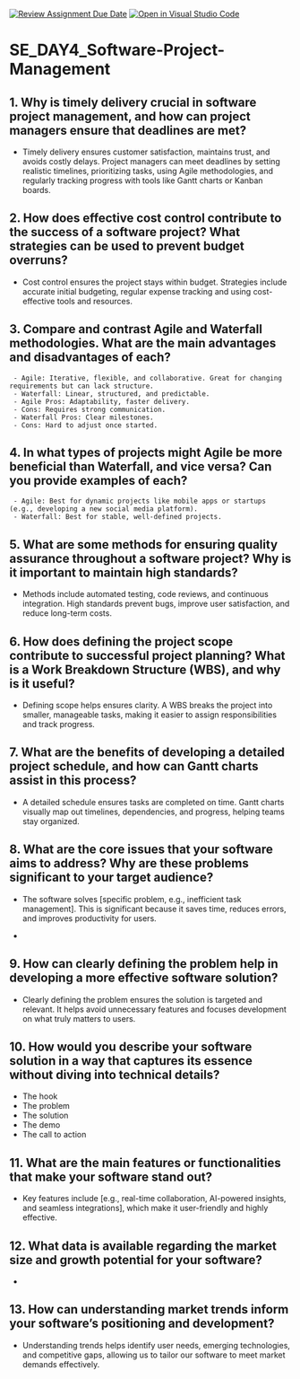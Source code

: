 [![Review Assignment Due Date](https://classroom.github.com/assets/deadline-readme-button-22041afd0340ce965d47ae6ef1cefeee28c7c493a6346c4f15d667ab976d596c.svg)](https://classroom.github.com/a/9pw6JKcu)
[![Open in Visual Studio Code](https://classroom.github.com/assets/open-in-vscode-2e0aaae1b6195c2367325f4f02e2d04e9abb55f0b24a779b69b11b9e10269abc.svg)](https://classroom.github.com/online_ide?assignment_repo_id=18598622&assignment_repo_type=AssignmentRepo)
# SE_DAY4_Software-Project-Management
## 1. Why is timely delivery crucial in software project management, and how can project managers ensure that deadlines are met?
   - Timely delivery ensures customer satisfaction, maintains trust, and avoids costly delays. Project managers can meet deadlines by setting realistic timelines, prioritizing tasks, using Agile methodologies, and regularly tracking progress with tools like Gantt charts or Kanban boards.



## 2. How does effective cost control contribute to the success of a software project? What strategies can be used to prevent budget overruns?
   - Cost control ensures the project stays within budget. Strategies include accurate initial budgeting, regular expense tracking and using cost-effective tools and resources.



## 3. Compare and contrast Agile and Waterfall methodologies. What are the main advantages and disadvantages of each?

     - Agile: Iterative, flexible, and collaborative. Great for changing requirements but can lack structure.
     - Waterfall: Linear, structured, and predictable. 
     - Agile Pros: Adaptability, faster delivery.
     - Cons: Requires strong communication.
     - Waterfall Pros: Clear milestones.
     - Cons: Hard to adjust once started.



## 4. In what types of projects might Agile be more beneficial than Waterfall, and vice versa? Can you provide examples of each?

     - Agile: Best for dynamic projects like mobile apps or startups (e.g., developing a new social media platform).
     - Waterfall: Best for stable, well-defined projects.



## 5. What are some methods for ensuring quality assurance throughout a software project? Why is it important to maintain high standards?
   -  Methods include automated testing, code reviews, and continuous integration. High standards prevent bugs, improve user satisfaction, and reduce long-term costs.



## 6. How does defining the project scope contribute to successful project planning? What is a Work Breakdown Structure (WBS), and why is it useful?
   -  Defining scope helps ensures clarity. A WBS breaks the project into smaller, manageable tasks, making it easier to assign responsibilities and track progress.



## 7. What are the benefits of developing a detailed project schedule, and how can Gantt charts assist in this process?
   -  A detailed schedule ensures tasks are completed on time. Gantt charts visually map out timelines, dependencies, and progress, helping teams stay organized.



## 8. What are the core issues that your software aims to address? Why are these problems significant to your target audience?
   -  The software solves [specific problem, e.g., inefficient task management]. This is significant because it saves time, reduces errors, and improves productivity for users.

-

## 9. How can clearly defining the problem help in developing a more effective software solution?
   -  Clearly defining the problem ensures the solution is targeted and relevant. It helps avoid unnecessary features and focuses development on what truly matters to users.



## 10. How would you describe your software solution in a way that captures its essence without diving into technical details?
   -  The hook
   -  The problem
   -  The solution
   -  The demo
   -  The call to action 


## 11. What are the main features or functionalities that make your software stand out?
   -  Key features include [e.g., real-time collaboration, AI-powered insights, and seamless integrations], which make it user-friendly and highly effective.



## 12. What data is available regarding the market size and growth potential for your software?
   -  


## 13. How can understanding market trends inform your software’s positioning and development?
   -  Understanding trends helps identify user needs, emerging technologies, and competitive gaps, allowing us to tailor our software to meet market demands effectively.
